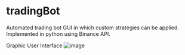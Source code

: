 # tradingBot
Automated trading bot GUI in which custom strategies can be applied. Implemented in python using Binance API.

Graphic User Interface 
![image](https://user-images.githubusercontent.com/90719152/173408634-739e640a-070b-49fb-9fee-69903aba3d74.png)
